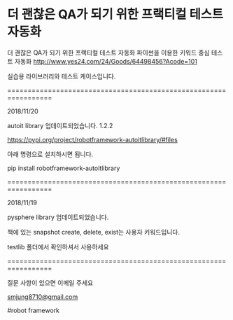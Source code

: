 # 더 괜찮은 QA가 되기 위한 프랙티컬 테스트 자동화



더 괜찮은 QA가 되기 위한 프랙티컬 테스트 자동화 파이썬을 이용한 키워드 중심 테스트 자동화
http://www.yes24.com/24/Goods/64498456?Acode=101 

실습용 라이브러리와 테스트 케이스입니다. 

=================================================================


2018/11/20 


 autoit library 업데이트되었습니다. 1.2.2 
 
 
 https://pypi.org/project/robotframework-autoitlibrary/#files
 
 
 아래 명령으로 설치하시면 됩니다. 
 
 
 pip install robotframework-autoitlibrary


=================================================================


2018/11/19 


 pysphere library 업데이트되었습니다. 
 
 
 책에 있는 snapshot create, delete, exist는 사용자 키워드입니다.
 
 
 testlib 폴더에서 확인하셔서 사용하세요 


=================================================================


질문 사항이 있으면 이메일 주세요 


smjung8710@gmail.com



#robot framework 
